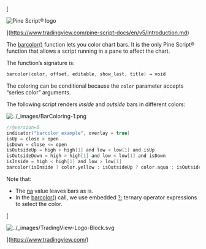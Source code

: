 [

![Pine Script® logo](https://tradingview.com/pine-script-docs/en/v5/_images/Pine-script-logo.svg)

](https://www.tradingview.com/pine-script-docs/en/v5/Introduction.md)

The [barcolor()](https://www.tradingview.com/pine-script-reference/v5/#fun_barcolor) function lets you color chart bars. It is the only Pine Script® function that allows a script running in a pane to affect the chart.

The function’s signature is:

```swift
barcolor(color, offset, editable, show_last, title) → void

```


The coloring can be conditional because the `color` parameter accepts “series color” arguments.

The following script renders _inside_ and _outside_ bars in different colors:

![../_images/BarColoring-1.png](https://tradingview.com/pine-script-docs/en/v5/_images/BarColoring-1.png)

```swift
//@version=5
indicator("barcolor example", overlay = true)
isUp = close > open
isDown = close <= open
isOutsideUp = high > high[1] and low < low[1] and isUp
isOutsideDown = high > high[1] and low < low[1] and isDown
isInside = high < high[1] and low > low[1]
barcolor(isInside ? color.yellow : isOutsideUp ? color.aqua : isOutsideDown ? color.purple : na)

```


Note that:

*   The [na](https://www.tradingview.com/pine-script-reference/v5/#var_na) value leaves bars as is.
*   In the [barcolor()](https://www.tradingview.com/pine-script-reference/v5/#fun_barcolor) call, we use embedded [?:](https://www.tradingview.com/pine-script-reference/v5/#op_{question}{colon}) ternary operator expressions to select the color.

[

![../_images/TradingView-Logo-Block.svg](https://tradingview.com/pine-script-docs/en/v5/_images/TradingView-Logo-Block.svg)

](https://www.tradingview.com/)
